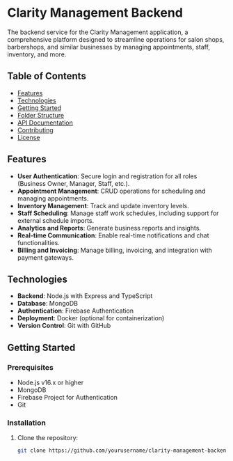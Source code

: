 # Clarity Management Backend

The backend service for the Clarity Management application, a comprehensive platform designed to streamline operations for salon shops, barbershops, and similar businesses by managing appointments, staff, inventory, and more.

## Table of Contents
- [Features](#features)
- [Technologies](#technologies)
- [Getting Started](#getting-started)
- [Folder Structure](#folder-structure)
- [API Documentation](#api-documentation)
- [Contributing](#contributing)
- [License](#license)

## Features
- **User Authentication**: Secure login and registration for all roles (Business Owner, Manager, Staff, etc.).
- **Appointment Management**: CRUD operations for scheduling and managing appointments.
- **Inventory Management**: Track and update inventory levels.
- **Staff Scheduling**: Manage staff work schedules, including support for external schedule imports.
- **Analytics and Reports**: Generate business reports and insights.
- **Real-time Communication**: Enable real-time notifications and chat functionalities.
- **Billing and Invoicing**: Manage billing, invoicing, and integration with payment gateways.

## Technologies
- **Backend**: Node.js with Express and TypeScript
- **Database**: MongoDB
- **Authentication**: Firebase Authentication
- **Deployment**: Docker (optional for containerization)
- **Version Control**: Git with GitHub

## Getting Started

### Prerequisites
- Node.js v16.x or higher
- MongoDB
- Firebase Project for Authentication
- Git

### Installation
1. Clone the repository:
   ```bash
   git clone https://github.com/yourusername/clarity-management-backend.git
